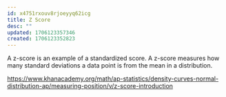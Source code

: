 ```yaml
---
id: x4751rxouv8rjoeyyq62icg
title: Z Score
desc: ""
updated: 1706123357346
created: 1706123352823
---
```


A z-score is an example of a standardized score. A z-score measures how many standard deviations a data point is from the mean in a distribution.

https://www.khanacademy.org/math/ap-statistics/density-curves-normal-distribution-ap/measuring-position/v/z-score-introduction

